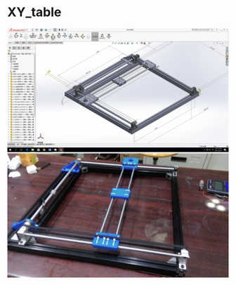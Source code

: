 # XY_table
![image1](https://github.com/tony92151/XY_table/blob/master/image/image1.png)
![image2](https://github.com/tony92151/XY_table/blob/master/image/image2.jpg)
